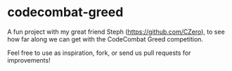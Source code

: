 codecombat-greed
================

A fun project with my great friend Steph (https://github.com/CZero), to see how far along we can get with the CodeCombat Greed competition.

Feel free to use as inspiration, fork, or send us pull requests for improvements!
